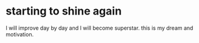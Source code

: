 # starting to shine again
I will improve day by day and I will become superstar.
this is my dream and motivation.
